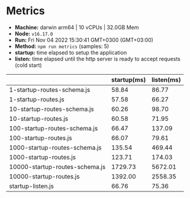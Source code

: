 # Metrics
* __Machine:__ darwin arm64 | 10 vCPUs | 32.0GB Mem
* __Node:__ `v16.17.0`
* __Run:__ Fri Nov 04 2022 15:30:41 GMT+0300 (GMT+03:00)
* __Method:__ `npm run metrics` (samples: 5)
* __startup:__ time elapsed to setup the application
* __listen:__ time elapsed until the http server is ready to accept requests (cold start)

| | startup(ms) | listen(ms) |
|-| -       | -      |
| 1-startup-routes-schema.js | 58.84 | 86.77 |
| 1-startup-routes.js | 57.58 | 66.27 |
| 10-startup-routes-schema.js | 60.26 | 98.70 |
| 10-startup-routes.js | 60.58 | 71.95 |
| 100-startup-routes-schema.js | 66.47 | 137.09 |
| 100-startup-routes.js | 66.07 | 79.61 |
| 1000-startup-routes-schema.js | 135.54 | 469.44 |
| 1000-startup-routes.js | 123.71 | 174.03 |
| 10000-startup-routes-schema.js | 1729.73 | 5672.01 |
| 10000-startup-routes.js | 1392.00 | 2558.35 |
| startup-listen.js | 66.76 | 75.36 |
